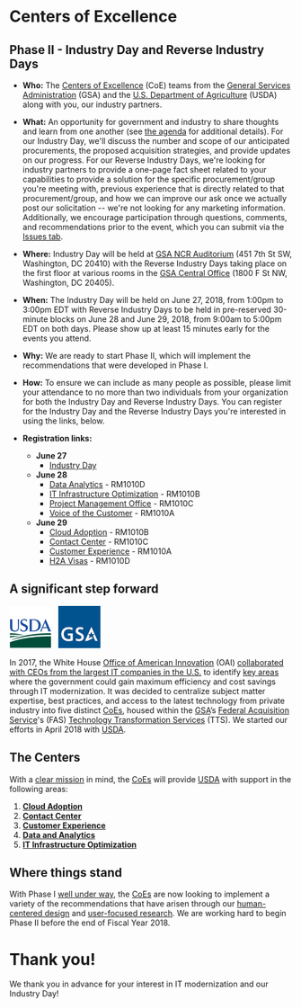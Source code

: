 # Centers of Excellence

## Phase II - Industry Day and Reverse Industry Days

* **Who:** The [Centers of Excellence](https://coe.gsa.gov/) (CoE) teams from the [General Services Administration](https://www.gsa.gov/) (GSA) and the [U.S. Department of Agriculture](https://www.usda.gov/) (USDA) along with you, our industry partners.

* **What:** An opportunity for government and industry to share thoughts and learn from one another (see [the agenda](assets/USDA-Phase-II-Agenda.pdf) for additional details). For our Industry Day, we'll discuss the number and scope of our anticipated procurements, the proposed acquisition strategies, and provide updates on our progress. For our Reverse Industry Days, we're looking for industry partners to provide a one-page fact sheet related to your capabilities to provide a solution for the specific procurement/group you're meeting with, previous experience that is directly related to that procurement/group, and how we can improve our ask once we actually post our solicitation -- we're not looking for any marketing information. Additionally, we encourage participation through questions, comments, and recommendations prior to the event, which you can submit via the [Issues tab](https://github.com/oghaffari/coe-industry-day/issues).

* **Where:** Industry Day will be held at [GSA NCR Auditorium](https://goo.gl/maps/5xuEZmuzcMA2) (451 7th St SW, Washington, DC 20410) with the Reverse Industry Days taking place on the first floor at various rooms in the [GSA Central Office](https://goo.gl/maps/TvCrGn41Vgm) (1800 F St NW, Washington, DC 20405).

* **When:** The Industry Day will be held on June 27, 2018, from 1:00pm to 3:00pm EDT with Reverse Industry Days to be held in pre-reserved 30-minute blocks on June 28 and June 29, 2018, from 9:00am to 5:00pm EDT on both days. Please show up at least 15 minutes early for the events you attend.

* **Why:** We are ready to start Phase II, which will implement the recommendations that were developed in Phase I.

* **How:** To ensure we can include as many people as possible, please limit your attendance to no more than two individuals from your organization for both the Industry Day and Reverse Industry Days. You can register for the Industry Day and the Reverse Industry Days you're interested in using the links, below.

* **Registration links:**
    * **June 27**
        * [Industry Day](https://goo.gl/forms/X65KAHS86gyeEM0S2)
    * **June 28**
        * [Data Analytics](https://calendar.google.com/calendar/selfsched?sstoken=UUFQdGRnNzdZNHZffGRlZmF1bHR8ODkyN2Q1ZTFmNmRkNzZiNWIyOTg5ODA3ODlmMzUzNGY) - RM1010D
        * [IT Infrastructure Optimization](https://calendar.google.com/calendar/selfsched?sstoken=UU9nc3pjU3ZDQXNZfGRlZmF1bHR8NDI2YjNlMDM0OWVlYTZlYjhlMDk4ZWQ5MGM4ZTZiYjA) - RM1010B
        * [Project Management Office](https://calendar.google.com/calendar/selfsched?sstoken=UUVabjBzVllLczJ4fGRlZmF1bHR8ZGI1ZWU0ZDY3M2VkODUzMWQzN2E1NGJlZjY1ODc2ODk) - RM1010C
        * [Voice of the Customer](https://calendar.google.com/calendar/selfsched?sstoken=UUVQZl84XzFHTkJNfGRlZmF1bHR8N2ZiMzM0NDk3NmU0ZGJmNWNiMWY2NGE3NTI2NzE5YTk) - RM1010A
    * **June 29**
        * [Cloud Adoption](https://calendar.google.com/calendar/selfsched?sstoken=UU9nc3pjU3ZDQXNZfGRlZmF1bHR8NDI2YjNlMDM0OWVlYTZlYjhlMDk4ZWQ5MGM4ZTZiYjA) - RM1010B
        * [Contact Center](https://calendar.google.com/calendar/selfsched?sstoken=UUk5V203R1lkT083fGRlZmF1bHR8YWI1OTZlNjRjZWFhNTE1NjU4OGE0MTY1YjQwYTU0MWI) - RM1010C
        * [Customer Experience](https://calendar.google.com/calendar/selfsched?sstoken=UUkzd3MzTEcwdTBTfGRlZmF1bHR8ZTViMGYwMTI5YjIwN2FiNDUyZWQ0MzMxZWJkM2VjZTg) - RM1010A
        * [H2A Visas](https://calendar.google.com/calendar/selfsched?sstoken=UUFQdGRnNzdZNHZffGRlZmF1bHR8ODkyN2Q1ZTFmNmRkNzZiNWIyOTg5ODA3ODlmMzUzNGY) - RM1010D

## A significant step forward

<img src="https://github.com/GSA/coe-industry-day/blob/initial-commit/assets/USDA-logo.png" width="75">&nbsp;&nbsp;&nbsp;<img src="https://github.com/gsa/coe-industry-day/blob/initial-commit/assets/GSA-logo.png" width="75">

In 2017, the White House [Office of American Innovation](https://www.whitehouse.gov/briefings-statements/president-donald-j-trump-announces-white-house-office-american-innovation-oai/?utm_source=link) (OAI) [collaborated with CEOs from the largest IT companies in the U.S.](https://www.whitehouse.gov/articles/american-technology-council-summit-modernize-government-services/) to identify [key areas](https://www.whitehouse.gov/wp-content/uploads/2018/03/Administration-2017-ST-Highlights.pdf) where the government could gain maximum efficiency and cost savings through IT modernization. It was decided to centralize subject matter expertise, best practices, and access to the latest technology from private industry into five distinct [CoEs](https://coe.gsa.gov/), housed within the [GSA](https://www.gsa.gov/)’s [Federal Acquisition Service](https://www.gsa.gov/about-us/organization/federal-acquisition-service)'s (FAS) [Technology Transformation Services](https://www.gsa.gov/about-us/organization/federal-acquisition-service/technology-transformation-services) (TTS). We started our efforts in April 2018 with [USDA](https://www.usda.gov/).

## The Centers

With a [clear mission](https://coe.gsa.gov/mission/) in mind, the [CoEs](https://coe.gsa.gov/) will provide [USDA](https://www.usda.gov/) with support in the following areas:

1. **[Cloud Adoption](https://coe.gsa.gov/centers-of-excellence/cloud-adoption/)**
2. **[Contact Center](https://coe.gsa.gov/centers-of-excellence/contact-center/)**
3. **[Customer Experience](https://coe.gsa.gov/centers-of-excellence/customer-experience/)**
4. **[Data and Analytics](https://coe.gsa.gov/centers-of-excellence/data-analytics/)**
5. **[IT Infrastructure Optimization](https://coe.gsa.gov/centers-of-excellence/it-infrastructure/)**

## Where things stand

With Phase I [well under way](https://coe.gsa.gov/updates/), the [CoEs](https://coe.gsa.gov/) are now looking to implement a variety of the recommendations that have arisen through our [human-centered design](https://www.gsa.gov/cdnstatic/HCD-Discovery-Guide-Interagency-v12-1.pdf) and [user-focused research](https://playbook.cio.gov/). We are working hard to begin Phase II before the end of Fiscal Year 2018.

# Thank you!

We thank you in advance for your interest in IT modernization and our Industry Day!
